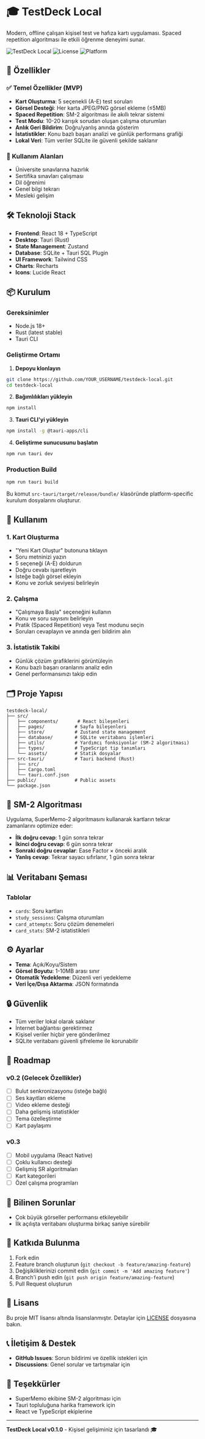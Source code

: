 # 🎓 TestDeck Local

Modern, offline çalışan kişisel test ve hafıza kartı uygulaması. Spaced repetition algoritması ile etkili öğrenme deneyimi sunar.

![TestDeck Local](https://img.shields.io/badge/version-0.1.0-blue.svg)
![License](https://img.shields.io/badge/license-MIT-green.svg)
![Platform](https://img.shields.io/badge/platform-Windows%20%7C%20macOS%20%7C%20Linux-lightgrey.svg)

## 🚀 Özellikler

### ✅ Temel Özellikler (MVP)
- **Kart Oluşturma**: 5 seçenekli (A-E) test soruları
- **Görsel Desteği**: Her karta JPEG/PNG görsel ekleme (≤5MB)
- **Spaced Repetition**: SM-2 algoritması ile akıllı tekrar sistemi
- **Test Modu**: 10-20 karışık sorudan oluşan çalışma oturumları
- **Anlık Geri Bildirim**: Doğru/yanlış anında gösterim
- **İstatistikler**: Konu bazlı başarı analizi ve günlük performans grafiği
- **Lokal Veri**: Tüm veriler SQLite ile güvenli şekilde saklanır

### 🎯 Kullanım Alanları
- Üniversite sınavlarına hazırlık
- Sertifika sınavları çalışması
- Dil öğrenimi
- Genel bilgi tekrarı
- Mesleki gelişim

## 🛠️ Teknoloji Stack

- **Frontend**: React 18 + TypeScript
- **Desktop**: Tauri (Rust)
- **State Management**: Zustand
- **Database**: SQLite + Tauri SQL Plugin
- **UI Framework**: Tailwind CSS
- **Charts**: Recharts
- **Icons**: Lucide React

## 📦 Kurulum

### Gereksinimler
- Node.js 18+
- Rust (latest stable)
- Tauri CLI

### Geliştirme Ortamı

1. **Depoyu klonlayın**
```bash
git clone https://github.com/YOUR_USERNAME/testdeck-local.git
cd testdeck-local
```

2. **Bağımlılıkları yükleyin**
```bash
npm install
```

3. **Tauri CLI'yi yükleyin**
```bash
npm install -g @tauri-apps/cli
```

4. **Geliştirme sunucusunu başlatın**
```bash
npm run tauri dev
```

### Production Build

```bash
npm run tauri build
```

Bu komut `src-tauri/target/release/bundle/` klasöründe platform-specific kurulum dosyalarını oluşturur.

## 📱 Kullanım

### 1. Kart Oluşturma
- "Yeni Kart Oluştur" butonuna tıklayın
- Soru metninizi yazın
- 5 seçeneği (A-E) doldurun
- Doğru cevabı işaretleyin
- İsteğe bağlı görsel ekleyin
- Konu ve zorluk seviyesi belirleyin

### 2. Çalışma
- "Çalışmaya Başla" seçeneğini kullanın
- Konu ve soru sayısını belirleyin
- Pratik (Spaced Repetition) veya Test modunu seçin
- Soruları cevaplayın ve anında geri bildirim alın

### 3. İstatistik Takibi
- Günlük çözüm grafiklerini görüntüleyin
- Konu bazlı başarı oranlarını analiz edin
- Genel performansınızı takip edin

## 🗂️ Proje Yapısı

```
testdeck-local/
├── src/
│   ├── components/       # React bileşenleri
│   ├── pages/           # Sayfa bileşenleri
│   ├── store/           # Zustand state management
│   ├── database/        # SQLite veritabanı işlemleri
│   ├── utils/           # Yardımcı fonksiyonlar (SM-2 algoritması)
│   ├── types/           # TypeScript tip tanımları
│   └── assets/          # Statik dosyalar
├── src-tauri/           # Tauri backend (Rust)
│   ├── src/
│   ├── Cargo.toml
│   └── tauri.conf.json
├── public/              # Public assets
└── package.json
```

## 🔄 SM-2 Algoritması

Uygulama, SuperMemo-2 algoritmasını kullanarak kartların tekrar zamanlarını optimize eder:

- **İlk doğru cevap**: 1 gün sonra tekrar
- **İkinci doğru cevap**: 6 gün sonra tekrar  
- **Sonraki doğru cevaplar**: Ease Factor × önceki aralık
- **Yanlış cevap**: Tekrar sayacı sıfırlanır, 1 gün sonra tekrar

## 📊 Veritabanı Şeması

### Tablolar
- `cards`: Soru kartları
- `study_sessions`: Çalışma oturumları
- `card_attempts`: Soru çözüm denemeleri
- `card_stats`: SM-2 istatistikleri

## ⚙️ Ayarlar

- **Tema**: Açık/Koyu/Sistem
- **Görsel Boyutu**: 1-10MB arası sınır
- **Otomatik Yedekleme**: Düzenli veri yedekleme
- **Veri İçe/Dışa Aktarma**: JSON formatında

## 🔒 Güvenlik

- Tüm veriler lokal olarak saklanır
- İnternet bağlantısı gerektirmez
- Kişisel veriler hiçbir yere gönderilmez
- SQLite veritabanı güvenli şifreleme ile korunabilir

## 🚧 Roadmap

### v0.2 (Gelecek Özellikler)
- [ ] Bulut senkronizasyonu (isteğe bağlı)
- [ ] Ses kayıtları ekleme
- [ ] Video ekleme desteği
- [ ] Daha gelişmiş istatistikler
- [ ] Tema özelleştirme
- [ ] Kart paylaşımı

### v0.3
- [ ] Mobil uygulama (React Native)
- [ ] Çoklu kullanıcı desteği
- [ ] Gelişmiş SR algoritmaları
- [ ] Kart kategorileri
- [ ] Özel çalışma programları

## 🐛 Bilinen Sorunlar

- Çok büyük görseller performansı etkileyebilir
- İlk açılışta veritabanı oluşturma birkaç saniye sürebilir

## 🤝 Katkıda Bulunma

1. Fork edin
2. Feature branch oluşturun (`git checkout -b feature/amazing-feature`)
3. Değişikliklerinizi commit edin (`git commit -m 'Add amazing feature'`)
4. Branch'i push edin (`git push origin feature/amazing-feature`)
5. Pull Request oluşturun

## 📄 Lisans

Bu proje MIT lisansı altında lisanslanmıştır. Detaylar için [LICENSE](LICENSE) dosyasına bakın.

## 📞 İletişim & Destek

- **GitHub Issues**: Sorun bildirimi ve özellik istekleri için
- **Discussions**: Genel sorular ve tartışmalar için

## 🙏 Teşekkürler

- SuperMemo ekibine SM-2 algoritması için
- Tauri topluluğuna harika framework için
- React ve TypeScript ekiplerine

---

**TestDeck Local v0.1.0** - Kişisel gelişiminiz için tasarlandı 🎓

